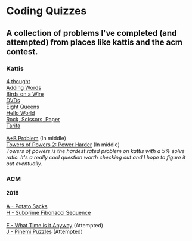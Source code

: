 # Coding Quizzes

## A collection of problems I've completed (and attempted) from places like kattis and the acm contest.

### Kattis
<a href="https://open.kattis.com/problems/4thought">4 thought</a>
</br>
<a href="https://open.kattis.com/problems/addingwords">Adding Words</a>
</br>
<a href="https://open.kattis.com/problems/birds">Birds on a Wire</a>
</br>
<a href="https://open.kattis.com/problems/dvds">DVDs</a>
</br>
<a href="https://open.kattis.com/problems/8queens">Eight Queens</a>
</br>
<a href="https://open.kattis.com/problems/hello">Hello World</a>
</br>
<a href="https://open.kattis.com/problems/rockscissorspaper">Rock, Scissors, Paper</a>
</br>
<a href="https://open.kattis.com/problems/tarifa">Tarifa</a>
</br>
</br>
<a href="https://open.kattis.com/problems/aplusb">A+B Problem</a> (In middle)
</br>
<a href="https://open.kattis.com/problems/towers">Towers of Powers 2: Power Harder</a> (In middle)
</br>
*Towers of powers is the hardest rated problem on kattis with a 5% solve ratio. It's a really cool question worth checking out and I hope to figure it out eventually.*

### ACM
#### 2018
<a href="http://acmgnyr.org/year2018/problems/A-PotatoSacks.pdf">A - Potato Sacks</a>
</br>
<a href="http://acmgnyr.org/year2018/problems/H-SubPrimeSequence.pdf">H - Subprime Fibonacci Sequence</a>
</br>
</br>
<a href="http://acmgnyr.org/year2018/problems/E-WhatTime.pdf">E - What Time is it Anyway</a> (Attempted)
</br>
<a href="http://acmgnyr.org/year2018/problems/J-Pinemi.pdf">J - Pinemi Puzzles</a> (Attempted)

